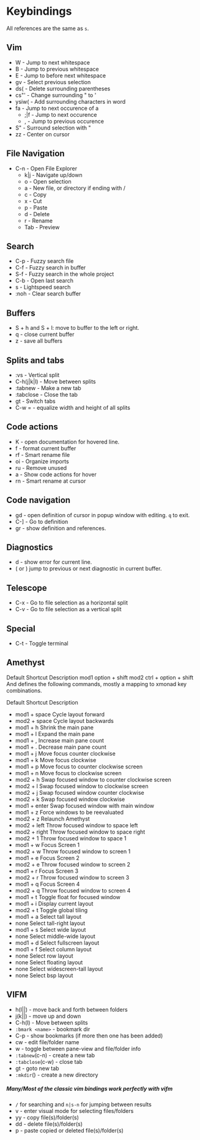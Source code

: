# Keybindings

All <leader> references are the same as `s`.

## Vim

- W - Jump to next whitespace
- B - Jump to previous whitespace
- E - Jump to before next whitespace
- gv - Select previous selection
- ds( - Delete surrounding parentheses
- cs"' - Change surrounding " to '
- ysiw( - Add surrounding characters in word
- fa - Jump to next occurence of a
  - ;|f - Jump to next occurence
  - , - Jump to previous occurence
- S" - Surround selection with "
- zz - Center on cursor

## File Navigation

- C-n - Open File Explorer
  - k|j - Navigate up/down
  - o - Open selection
  - a - New file, or directory if ending with /
  - c - Copy
  - x - Cut
  - p - Paste
  - d - Delete
  - r - Rename
  - Tab - Preview

## Search

- C-p - Fuzzy search file
- C-f - Fuzzy search in buffer
- S-f - Fuzzy search in the whole project
- C-b - Open last search
- s - Lightspeed search
- :noh - Clear search buffer

## Buffers

- S + h and S + l: move to buffer to the left or right.
- <leader>q - close current buffer
- <leader>z - save all buffers

## Splits and tabs

- :vs - Vertical split
- C-h(j|k|l) - Move between splits
- :tabnew - Make a new tab
- :tabclose - Close the tab
- gt - Switch tabs
- C-w = - equalize width and height of all splits 

## Code actions

- K - open documentation for hovered line.
- <leader>f - format current buffer
- <leader>rf - Smart rename file
- <leader>oi - Organize imports
- <leader>ru - Remove unused
- <leader>a - Show code actions for hover
- <leader>rn - Smart rename at cursor

## Code navigation

- gd - open definition of cursor in popup window with editing. `q` to exit.
- C-] - Go to definition
- gr - show definition and references.

## Diagnostics

- <leader>d - show error for current line.
- ( or ) jump to previous or next diagnostic in current buffer.

## Telescope

- C-x - Go to file selection as a horizontal split
- C-v - Go to file selection as a vertical split

## Special

- C-t - Toggle terminal

## Amethyst

Default Shortcut Description
mod1 option + shift
mod2 ctrl + option + shift
And defines the following commands, mostly a mapping to xmonad key combinations.

Default Shortcut Description

- mod1 + space Cycle layout forward
- mod2 + space Cycle layout backwards
- mod1 + h Shrink the main pane
- mod1 + l Expand the main pane
- mod1 + , Increase main pane count
- mod1 + . Decrease main pane count
- mod1 + j Move focus counter clockwise
- mod1 + k Move focus clockwise
- mod1 + p Move focus to counter clockwise screen
- mod1 + n Move focus to clockwise screen
- mod2 + h Swap focused window to counter clockwise screen
- mod2 + l Swap focused window to clockwise screen
- mod2 + j Swap focused window counter clockwise
- mod2 + k Swap focused window clockwise
- mod1 + enter Swap focused window with main window
- mod1 + z Force windows to be reevaluated
- mod2 + z Relaunch Amethyst
- mod2 + left Throw focused window to space left
- mod2 + right Throw focused window to space right
- mod2 + 1 Throw focused window to space 1
- mod1 + w Focus Screen 1
- mod2 + w Throw focused window to screen 1
- mod1 + e Focus Screen 2
- mod2 + e Throw focused window to screen 2
- mod1 + r Focus Screen 3
- mod2 + r Throw focused window to screen 3
- mod1 + q Focus Screen 4
- mod2 + q Throw focused window to screen 4
- mod1 + t Toggle float for focused window
- mod1 + i Display current layout
- mod2 + t Toggle global tiling
- mod1 + a Select tall layout
- none Select tall-right layout
- mod1 + s Select wide layout
- none Select middle-wide layout
- mod1 + d Select fullscreen layout
- mod1 + f Select column layout
- none Select row layout
- none Select floating layout
- none Select widescreen-tall layout
- none Select bsp layout

## VIFM

- h(l|<LEFT>|<RIGHT>) - move back and forth between folders
- j(k|<UP>|<DOWN>) - move up and down
- C-h(l) - Move between splits
- `:bmark <name>` - bookmark dir
- C-p - show bookmarks (if more then one has been added)
- cw - edit file/folder name
- w - toggle between pane-view and file/folder info
- `:tabnew`(c-n) - create a new tab
- `:tabclose`(c-w) - close tab
- gt - goto new tab
- `:mkdir`(<F7>) - create a new directory

##### Many/Most of the classic vim bindings work perfectly with vifm

- `/` for searching and `n|s-n` for jumping between results
- v - enter visual mode for selecting files/folders
- yy - copy file(s)/folder(s)
- dd - delete file(s)/folder(s)
- p - paste copied or deleted file(s)/folder(s)
